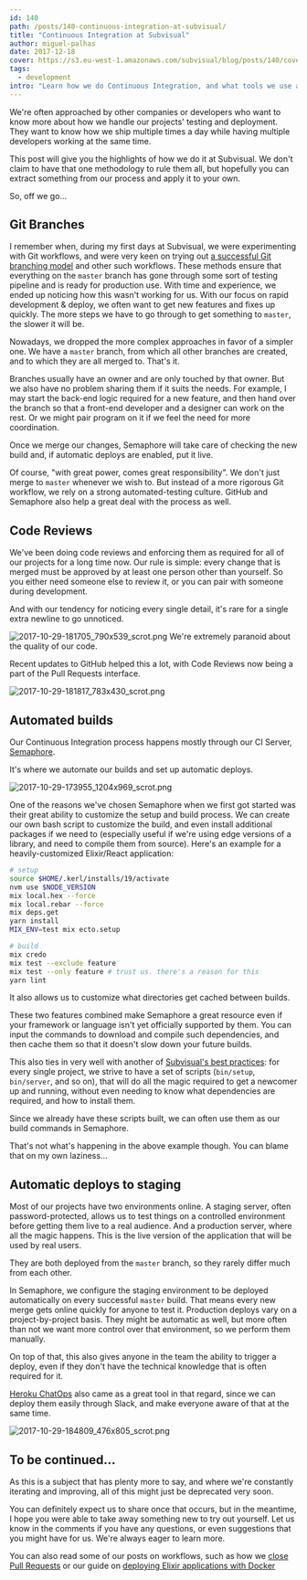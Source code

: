 ```yaml
---
id: 140
path: /posts/140-continuous-integration-at-subvisual/
title: "Continuous Integration at Subvisual"
author: miguel-palhas
date: 2017-12-18
cover: https://s3.eu-west-1.amazonaws.com/subvisual/blog/posts/140/cover@2x.jpg
tags:
  - development
intro: "Learn how we do Continuous Integration, and what tools we use at each step of the way"
---
```


We're often approached by other companies or developers who want to know more about how we handle our projects' testing and deployment. They want to know how we ship multiple times a day while having multiple developers working at the same time.

This post will give you the highlights of how we do it at Subvisual. We don't claim to have that one methodology to rule them all, but hopefully you can extract something from our process and apply it to your own.

So, off we go...

## Git Branches

I remember when, during my first days at Subvisual, we were experimenting with Git workflows, and were very keen on trying out [a successful Git branching model] and other such workflows. These methods ensure that everything on the `master` branch has gone through some sort of testing pipeline and is ready for production use.
With time and experience, we ended up noticing how this wasn't working for us. With our focus on rapid development & deploy, we often want to get new features and fixes up quickly. The more steps we have to go through to get something to `master`, the slower it will be.

Nowadays, we dropped the more complex approaches in favor of a simpler one. We have a `master` branch, from which all other branches are created, and to which they are all merged to. That's it.

Branches usually have an owner and are only touched by that owner. But we also have no problem sharing them if it suits the needs. For example, I may start the back-end logic required for a new feature, and then hand over the branch so that a front-end developer and a designer can work on the rest. Or we might pair program on it if we feel the need for more coordination.

Once we merge our changes, Semaphore will take care of checking the new build and, if automatic deploys are enabled, put it live.

Of course, "with great power, comes great responsibility". We don't just merge to `master` whenever we wish to. But instead of a more rigorous Git workflow, we rely on a strong automated-testing culture. GitHub and Semaphore also help a great deal with the process as well.

## Code Reviews

We've been doing code reviews and enforcing them as required for all of our projects for a long time now. Our rule is simple: every change that is merged must be approved by at least one person other than yourself. So you either need someone else to review it, or you can pair with someone during development.

And with our tendency for noticing every single detail, it's rare for a single extra newline to go unnoticed. 

![2017-10-29-181705_790x539_scrot.png](https://s3.eu-west-1.amazonaws.com/subvisual/blog/posts/140/github1.png)
We're extremely paranoid about the quality of our code.

Recent updates to GitHub helped this a lot, with Code Reviews now being a part of the Pull Requests interface.

![2017-10-29-181817_783x430_scrot.png](https://s3.eu-west-1.amazonaws.com/subvisual/blog/posts/140/github2.png)

## Automated builds

Our Continuous Integration process happens mostly through our CI Server, [Semaphore](https://semaphoreci.com/).

It's where we automate our builds and set up automatic deploys.

![2017-10-29-173955_1204x969_scrot.png](https://s3.eu-west-1.amazonaws.com/subvisual/blog/posts/140/semaphore1.png) 

One of the reasons we've chosen Semaphore when we first got started was their great ability to customize the setup and build process. We can create our own bash script to customize the build, and even install additional packages if we need to (especially useful if we're using edge versions of a library, and need to compile them from source). Here's an example for a heavily-customized Elixir/React application:

```bash
# setup
source $HOME/.kerl/installs/19/activate
nvm use $NODE_VERSION
mix local.hex --force
mix local.rebar --force
mix deps.get
yarn install
MIX_ENV=test mix ecto.setup

# build
mix credo
mix test --exclude feature
mix test --only feature # trust us. there's a reason for this
yarn lint
```

It also allows us to customize what directories get cached between builds.

These two features combined make Semaphore a great resource even if your framework or language isn't yet officially supported by them. You can input the commands to download and compile such dependencies, and then cache them so that it doesn't slow down your future builds.

This also ties in very well with another of [Subvisual's best practices]: for every single project, we strive to have a set of scripts (`bin/setup`, `bin/server`, and so on), that will do all the magic required to get a newcomer up and running, without even needing to know what dependencies are required, and how to install them.

Since we already have these scripts built, we can often use them as our build commands in Semaphore.

That's not what's happening in the above example though. You can blame that on my own laziness...

## Automatic deploys to staging

Most of our projects have two environments online. A staging server, often
password-protected, allows us to test things on a controlled environment before
getting them live to a real audience. And a production server, where all the magic happens. This is the live version of the application that will be used by real users.

They are both deployed from the `master` branch, so they rarely differ much from each other.

In Semaphore, we configure the staging environment to be deployed automatically on every successful `master` build. That means every new merge gets online quickly for anyone to test it. Production deploys vary on a project-by-project basis. They might be automatic as well, but more often than not we want more control over that environment, so we perform them manually.

On top of that, this also gives anyone in the team the ability to trigger a deploy, even if they don't have the technical knowledge that is often required for it.

[Heroku ChatOps] also came as a great tool in that regard, since we can deploy them easily through Slack, and make everyone aware of that at the same time.

![2017-10-29-184809_476x805_scrot.png](https://s3.eu-west-1.amazonaws.com/subvisual/blog/posts/140/slack1.png)

## To be continued...

As this is a subject that has plenty more to say, and where we're constantly iterating and improving, all of this might just be deprecated very soon.

You can definitely expect us to share once that occurs, but in the meantime, I hope you were able to take away something new to try out yourself. Let us know in the comments if you have any questions, or even suggestions that you might have for us. We're always eager to learn more.

You can also read some of our posts on workflows, such as how we [close Pull Requests] or our guide on [deploying Elixir applications with Docker]

[A successful Git branching model]: http://nvie.com/posts/a-successful-git-branching-model/
[Heroku Review Apps]: https://devcenter.heroku.com/articles/github-integration-review-apps
[Heroku ChatOps]: https://devcenter.heroku.com/articles/chatops
[Subvisual's best practices]: https://github.com/subvisual/guides
[close Pull Requests]: https://subvisual.co/blog/posts/44-easily-merging-pull-requests/
[deploying Elixir applications with Docker]: https://subvisual.co/blog/posts/137-tutorial-deploying-elixir-applications-with-docker-and-digital-ocean/
